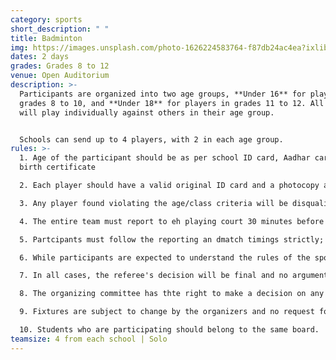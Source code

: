 ```yaml
---
category: sports
short_description: " "
title: Badminton
img: https://images.unsplash.com/photo-1626224583764-f87db24ac4ea?ixlib=rb-4.0.3&ixid=M3wxMjA3fDB8MHxzZWFyY2h8Mnx8YmFkbWludG9ufGVufDB8fDB8fHww&auto=format&fit=crop&w=900&q=60
dates: 2 days
grades: Grades 8 to 12
venue: Open Auditorium
description: >-
  Participants are organized into two age groups, **Under 16** for players in
  grades 8 to 10, and **Under 18** for players in grades 11 to 12. All players
  will play individually against others in their age group.


  Schools can send up to 4 players, with 2 in each age group.
rules: >-
  1. Age of the participant should be as per school ID card, Aadhar card, and
  birth certificate

  2. Each player should have a valid original ID card and a photocopy attested by the principal.

  3. Any player found violating the age/class criteria will be disqualified with their team immediately.

  4. The entire team must report to eh playing court 30 minutes before their scheduled match time.

  5. Partcipants must follow the reporting an dmatch timings strictly; any failure will lead to a walkover.

  6. While participants are expected to understand the rules of the sport they're playing, doubts may be clarified.

  7. In all cases, the referee's decision will be final and no arguments will be entertained.

  8. The organizing committee has thte right to make a decision on any point which is not specifically clarified in the rules and regulations.

  9. Fixtures are subject to change by the organizers and no request for postponement will be entertained.

  10. Students who are participating should belong to the same board.
teamsize: 4 from each school | Solo
---
```

